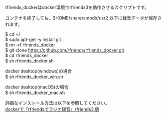 rfriends_dockerはdocker環境でrfriends3を動作させるスクリプトです。  
  
コンテナを終了しても、$HOME/share/smbdir/usr2 以下に録音データが保存されます。     
  
$ cd ~/  
$ sudo apt-get -y install git  
$ rm -rf rfriends_docker  
$ git clone https://github.com/rfriends/rfriends_docker.git  
$ cd rfriends_docker   
$ sh rfriends_docker.sh  
  
docker desktop(windows)の場合  
$ sh rfriends_docker_win.sh  
  
docker desktop(macOS)の場合  
$ sh rfriends_docker_mac.sh  
  
詳細なインストール方法は以下を参照してください。  
[dockerで「rfriendsでラジオ録音」rfriends3 版](https://github.com/rfriends/rfriends_docker/wiki)   
